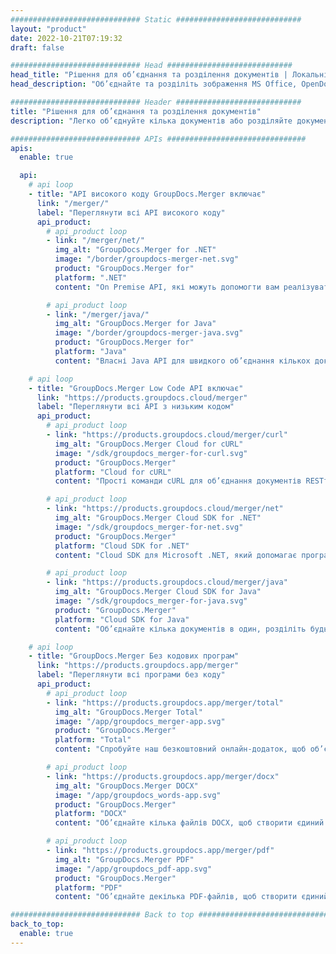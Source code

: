 ```yaml
---
############################# Static ############################
layout: "product"
date: 2022-10-21T07:19:32
draft: false

############################# Head ############################
head_title: "Рішення для об’єднання та розділення документів | Локальні API та безкоштовний додаток"
head_description: "Об’єднайте та розділіть зображення MS Office, OpenDocument, PDF та інші формати файлів за допомогою On Premise Solution або скористайтеся онлайн-додатком Document Merger & Splitter."

############################# Header ############################
title: "Рішення для об’єднання та розділення документів"
description: "Легко об’єднуйте кілька документів або розділяйте документи Microsoft Office, OpenOffice, PDF та інші на сторінки."

############################# APIs ###############################
apis:
  enable: true

  api:
    # api loop
    - title: "API високого коду GroupDocs.Merger включає"
      link: "/merger/"
      label: "Переглянути всі API високого коду"
      api_product:
        # api_product loop
        - link: "/merger/net/"
          img_alt: "GroupDocs.Merger for .NET"
          image: "/border/groupdocs-merger-net.svg"
          product: "GroupDocs.Merger for"
          platform: ".NET"
          content: "On Premise API, які можуть допомогти вам реалізувати функцію швидкого розділення та об’єднання для кількох документів у ваших програмах на основі .NET."

        # api_product loop
        - link: "/merger/java/"
          img_alt: "GroupDocs.Merger for Java"
          image: "/border/groupdocs-merger-java.svg"
          product: "GroupDocs.Merger for"
          platform: "Java"
          content: "Власні Java API для швидкого об’єднання кількох документів або розділення будь-якого документа на сторінки у ваших програмах на основі Java."

    # api loop
    - title: "GroupDocs.Merger Low Code API включає"
      link: "https://products.groupdocs.cloud/merger"
      label: "Переглянути всі API з низьким кодом"
      api_product:
        # api_product loop
        - link: "https://products.groupdocs.cloud/merger/curl"
          img_alt: "GroupDocs.Merger Cloud for cURL"
          image: "/sdk/groupdocs_merger-for-curl.svg"
          product: "GroupDocs.Merger"
          platform: "Cloud for cURL"
          content: "Прості команди cURL для об’єднання документів RESTful Cloud API для об’єднання та розділення документів у широкому діапазоні підтримуваних популярних форматів документів."

        # api_product loop
        - link: "https://products.groupdocs.cloud/merger/net"
          img_alt: "GroupDocs.Merger Cloud SDK for .NET"
          image: "/sdk/groupdocs_merger-for-net.svg"
          product: "GroupDocs.Merger"
          platform: "Cloud SDK for .NET"
          content: "Cloud SDK для Microsoft .NET, який допомагає програмістам реалізувати функцію швидкого злиття та розділення для кількох документів у своїх програмах на основі .NET."

        # api_product loop
        - link: "https://products.groupdocs.cloud/merger/java"
          img_alt: "GroupDocs.Merger Cloud SDK for Java"
          image: "/sdk/groupdocs_merger-for-java.svg"
          product: "GroupDocs.Merger"
          platform: "Cloud SDK for Java"
          content: "Об’єднайте кілька документів в один, розділіть будь-який документ на кілька, змініть порядок, замініть або змініть орієнтацію сторінки у своїх програмах Java."

    # api loop
    - title: "GroupDocs.Merger Без кодових програм"
      link: "https://products.groupdocs.app/merger"
      label: "Переглянути всі програми без коду"
      api_product:
        # api_product loop
        - link: "https://products.groupdocs.app/merger/total"
          img_alt: "GroupDocs.Merger Total"
          image: "/app/groupdocs_merger-app.svg"
          product: "GroupDocs.Merger"
          platform: "Total"
          content: "Спробуйте наш безкоштовний онлайн-додаток, щоб об’єднати понад 30 типів файлів, не виходячи з улюбленого веб-браузера."

        # api_product loop
        - link: "https://products.groupdocs.app/merger/docx"
          img_alt: "GroupDocs.Merger DOCX"
          image: "/app/groupdocs_words-app.svg"
          product: "GroupDocs.Merger"
          platform: "DOCX"
          content: "Об’єднайте кілька файлів DOCX, щоб створити єдиний документ."

        # api_product loop
        - link: "https://products.groupdocs.app/merger/pdf"
          img_alt: "GroupDocs.Merger PDF"
          image: "/app/groupdocs_pdf-app.svg"
          product: "GroupDocs.Merger"
          platform: "PDF"
          content: "Об’єднайте декілька PDF-файлів, щоб створити єдиний документ безпосередньо з веб-браузера."

############################# Back to top ###############################
back_to_top:
  enable: true
---
```

